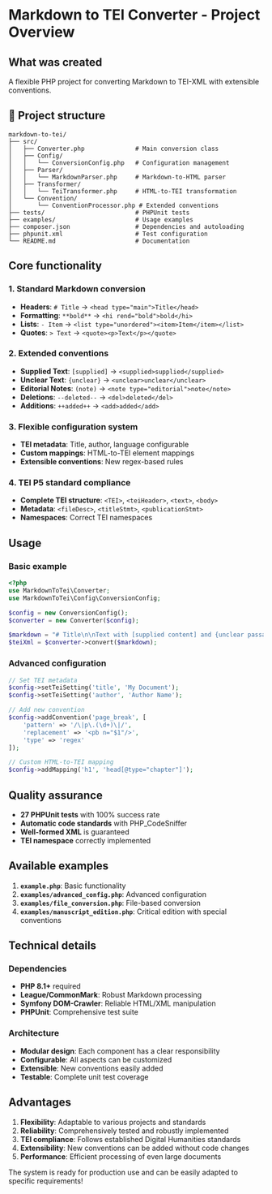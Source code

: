 # Markdown to TEI Converter - Project Overview

## What was created

A flexible PHP project for converting Markdown to TEI-XML with extensible conventions.

## 📁 Project structure

```
markdown-to-tei/
├── src/
│   ├── Converter.php              # Main conversion class
│   ├── Config/
│   │   └── ConversionConfig.php   # Configuration management
│   ├── Parser/
│   │   └── MarkdownParser.php     # Markdown-to-HTML parser
│   ├── Transformer/
│   │   └── TeiTransformer.php     # HTML-to-TEI transformation
│   └── Convention/
│       └── ConventionProcessor.php # Extended conventions
├── tests/                         # PHPUnit tests
├── examples/                      # Usage examples
├── composer.json                  # Dependencies and autoloading
├── phpunit.xml                    # Test configuration
└── README.md                      # Documentation
```

## Core functionality

### 1. Standard Markdown conversion

- **Headers**: `# Title` → `<head type="main">Title</head>`
- **Formatting**: `**bold**` → `<hi rend="bold">bold</hi>`
- **Lists**: `- Item` → `<list type="unordered"><item>Item</item></list>`
- **Quotes**: `> Text` → `<quote><p>Text</p></quote>`

### 2. Extended conventions

- **Supplied Text**: `[supplied]` → `<supplied>supplied</supplied>`
- **Unclear Text**: `{unclear}` → `<unclear>unclear</unclear>`
- **Editorial Notes**: `(note)` → `<note type="editorial">note</note>`
- **Deletions**: `--deleted--` → `<del>deleted</del>`
- **Additions**: `++added++` → `<add>added</add>`

### 3. Flexible configuration system

- **TEI metadata**: Title, author, language configurable
- **Custom mappings**: HTML-to-TEI element mappings
- **Extensible conventions**: New regex-based rules

### 4. TEI P5 standard compliance

- **Complete TEI structure**: `<TEI>`, `<teiHeader>`, `<text>`, `<body>`
- **Metadata**: `<fileDesc>`, `<titleStmt>`, `<publicationStmt>`
- **Namespaces**: Correct TEI namespaces

## Usage

### Basic example

```php
<?php
use MarkdownToTei\Converter;
use MarkdownToTei\Config\ConversionConfig;

$config = new ConversionConfig();
$converter = new Converter($config);

$markdown = "# Title\n\nText with [supplied content] and {unclear passages}.";
$teiXml = $converter->convert($markdown);
```

### Advanced configuration

```php
// Set TEI metadata
$config->setTeiSetting('title', 'My Document');
$config->setTeiSetting('author', 'Author Name');

// Add new convention
$config->addConvention('page_break', [
    'pattern' => '/\|p\.(\d+)\|/',
    'replacement' => '<pb n="$1"/>',
    'type' => 'regex'
]);

// Custom HTML-to-TEI mapping
$config->addMapping('h1', 'head[@type="chapter"]');
```

## Quality assurance

- **27 PHPUnit tests** with 100% success rate
- **Automatic code standards** with PHP_CodeSniffer
- **Well-formed XML** is guaranteed
- **TEI namespace** correctly implemented

## Available examples

1. **`example.php`**: Basic functionality
2. **`examples/advanced_config.php`**: Advanced configuration
3. **`examples/file_conversion.php`**: File-based conversion
4. **`examples/manuscript_edition.php`**: Critical edition with special conventions

## Technical details

### Dependencies

- **PHP 8.1+** required
- **League/CommonMark**: Robust Markdown processing
- **Symfony DOM-Crawler**: Reliable HTML/XML manipulation
- **PHPUnit**: Comprehensive test suite

### Architecture

- **Modular design**: Each component has a clear responsibility
- **Configurable**: All aspects can be customized
- **Extensible**: New conventions easily added
- **Testable**: Complete unit test coverage

## Advantages

1. **Flexibility**: Adaptable to various projects and standards
2. **Reliability**: Comprehensively tested and robustly implemented
3. **TEI compliance**: Follows established Digital Humanities standards
4. **Extensibility**: New conventions can be added without code changes
5. **Performance**: Efficient processing of even large documents

The system is ready for production use and can be easily adapted to specific requirements!
